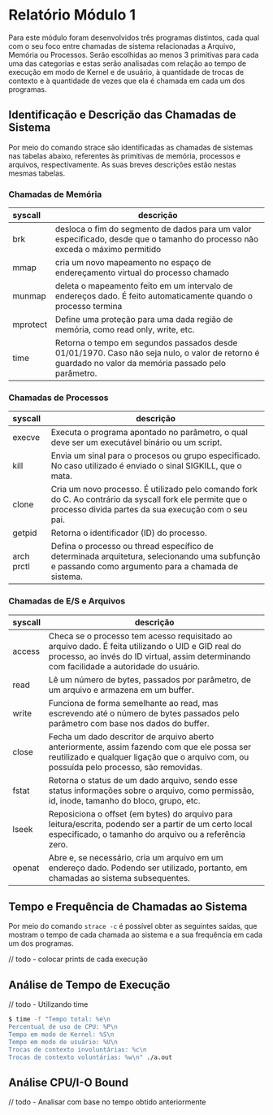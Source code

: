 # Relatório Módulo 1

Para este módulo foram desenvolvidos três programas distintos, cada qual com o seu foco entre chamadas de sistema relacionadas a Arquivo, Memória ou Processos. Serão escolhidas ao menos 3 primitivas para cada uma das categorias e estas serão analisadas com relação ao tempo de execução em modo de Kernel e de usuário, à quantidade de trocas de contexto e à quantidade de vezes que ela é chamada em cada um dos programas.

## Identificação e Descrição das Chamadas de Sistema

Por meio do comando strace são identificadas as chamadas de sistemas nas tabelas abaixo, referentes às primitivas de memória, processos e arquivos, respectivamente. As suas breves descrições estão nestas mesmas tabelas. 

### Chamadas de Memória
|syscall| descrição  |
|:--|--|
| brk | desloca o fim do segmento de dados para um valor especificado, desde que o tamanho do processo não exceda o máximo permitido |
| mmap | cria um novo mapeamento no espaço de endereçamento virtual do processo chamado |
| munmap | deleta o mapeamento feito em um intervalo de endereços dado. É feito automaticamente quando o processo termina |
| mprotect | Define uma proteção para uma dada região de memória, como read only, write, etc. |
| time | Retorna o tempo em segundos passados desde 01/01/1970. Caso não seja nulo, o valor de retorno é guardado no valor da memória passado pelo parâmetro. |

### Chamadas de Processos
|syscall|descrição  |
|:--|--|
| execve | Executa o programa apontado no parâmetro, o qual deve ser um executável binário ou um script. |
| kill | Envia um sinal para o procesos ou grupo especificado. No caso utilizado é enviado o sinal SIGKILL, que o mata. |
| clone | Cria um novo processo. É utilizado pelo comando fork do C. Ao contrário da syscall fork ele permite que o processo divida partes da sua execução com o seu pai. |
| getpid | Retorna o identificador (ID) do processo. |
| arch prctl | Defina o processo ou thread específico de determinada arquitetura, selecionando uma subfunção e passando como argumento para a chamada de sistema. |


### Chamadas de E/S e Arquivos
|syscall|descrição  |
|:--|--|
| access | Checa se o processo tem acesso requisitado ao arquivo dado. É feita utilizando o UID e GID real do processo, ao invés do ID virtual, assim determinando com facilidade a autoridade do usuário. |
| read | Lê um número de bytes, passados por parâmetro, de um arquivo e armazena em um buffer. |
| write | Funciona de forma semelhante ao read, mas escrevendo até o número de bytes passados pelo parâmetro com base nos dados do buffer. |
| close | Fecha um dado descritor de arquivo aberto anteriormente, assim fazendo com que ele possa ser reutilizado e qualquer ligação que o arquivo com, ou possuída pelo processo, são removidas. |
| fstat | Retorna o status de um dado arquivo, sendo esse status informações sobre o arquivo, como permissão, id, inode, tamanho do bloco, grupo, etc. |
| lseek | Reposiciona o offset (em bytes) do arquivo para leitura/escrita, podendo ser a partir de um certo local especificado, o tamanho do arquivo ou a referência zero. |
| openat | Abre e, se necessário, cria um arquivo em um endereço dado. Podendo ser utilizado, portanto, em chamadas ao sistema subsequentes. |

## Tempo e Frequência de Chamadas ao Sistema

Por meio do comando `strace -c` é possível obter as seguintes saídas, que mostram o tempo de cada chamada ao sistema e a sua frequência em cada um dos programas.

// todo - colocar prints de cada execução

## Análise de Tempo de Execução

// todo - Utilizando time

```bash
$ time -f "Tempo total: %e\n
Percentual de uso de CPU: %P\n
Tempo em modo de Kernel: %S\n
Tempo em modo de usuário: %U\n
Trocas de contexto involuntárias: %c\n
Trocas de contexto voluntárias: %w\n" ./a.out
```

## Análise CPU/I-O Bound

// todo - Analisar com base no tempo obtido anteriormente